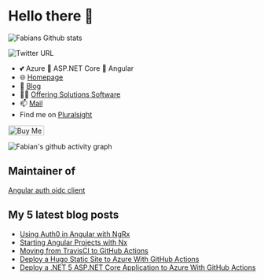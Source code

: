 # Hello there 👋

 <img alt="Fabians Github stats" src="https://github-readme-stats.vercel.app/api?username=FabianGosebrink&count_private=true&show_icons=true&theme=dark&include_all_commits=true">

![Twitter URL](https://img.shields.io/twitter/url?label=%40Fabian%20Gosebrink&style=social&url=https%3A%2F%2Ftwitter.com%2FFabianGosebrink)

- 💕 Azure 👋 ASP.NET Core 👋 Angular
- :globe_with_meridians: [Homepage](https://fabian-gosebrink.com/)
- :newspaper: [Blog](https://offering.solutions/blog)
- :man_office_worker: [Offering Solutions Software](https://offering.solutions/)
- 📫 [Mail](mailto:fabian.gosebrink@offering.solutions)
- Find me on [Pluralsight](https://app.pluralsight.com/library/courses/structuring-angular-applications-angular-libraries)

<a href="https://www.buymeacoffee.com/FabianGosebrink" target="_blank"><img src="https://cdn.buymeacoffee.com/buttons/v2/default-yellow.png" alt="Buy Me A Coffee" style="height: 20px !important;width: 73px !important;" ></a>

![Fabian's github activity graph](https://activity-graph.herokuapp.com/graph?username=FabianGosebrink&theme=nord)

## Maintainer of

[Angular auth oidc client](https://github.com/damienbod/angular-auth-oidc-client)

## My 5 latest blog posts

<!-- BLOG-POST-LIST:START -->

- [Using Auth0 in Angular with NgRx](https://offering.solutions/blog/articles/2021/02/01/using-auth0-in-angular-with-ngrx/)
- [Starting Angular Projects with Nx](https://offering.solutions/blog/articles/2021/01/27/starting-angular-projects-with-nx/)
- [Moving from TravisCI to GitHub Actions](https://offering.solutions/blog/articles/2021/01/05/moving-from-travisci-to-github-actions/)
- [Deploy a Hugo Static Site to Azure With GitHub Actions](https://offering.solutions/blog/articles/2020/12/24/deploy-a-hugo-static-site-to-azure-with-github-actions/)
- [Deploy a .NET 5 ASP.NET Core Application to Azure With GitHub Actions](https://offering.solutions/blog/articles/2020/12/16/deploy-a-.net-5-asp.net-core-application-to-azure-with-github-actions/)
<!-- BLOG-POST-LIST:END -->
